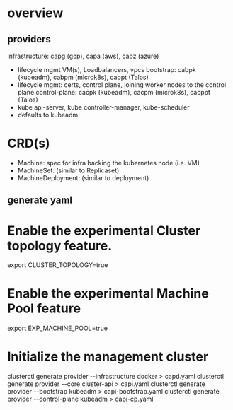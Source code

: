 # overview

## providers

infrastructure: capg (gcp), capa (aws), capz (azure)
- lifecycle mgmt VM(s), Loadbalancers, vpcs
bootstrap: cabpk (kubeadm), cabpm (microk8s), cabpt (Talos)
- lifecycle mgmt: certs, control plane, joining worker nodes to the control plane
control-plane: cacpk (kubeadm), cacpm (microk8s), cacppt (Talos)
- kube api-server, kube controller-manager, kube-scheduler
- defaults to kubeadm

# CRD(s)

- Machine: spec for infra backing the kubernetes node (i.e. VM)
- MachineSet: (similar to Replicaset)
- MachineDeployment: (similar to deployment)


## generate yaml

# Enable the experimental Cluster topology feature.
export CLUSTER_TOPOLOGY=true

# Enable the experimental Machine Pool feature
export EXP_MACHINE_POOL=true

# Initialize the management cluster
clusterctl generate provider --infrastructure docker > capd.yaml
clusterctl generate provider --core cluster-api > capi.yaml
clusterctl generate provider --bootstrap kubeadm > capi-bootstrap.yaml
clusterctl generate provider --control-plane kubeadm > capi-cp.yaml